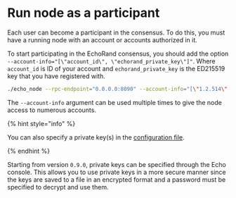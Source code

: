 # Run node as a participant

Each user can become a participant in the consensus. To do this, you must have a running node with an account or accounts authorized in it.

To start participating in the EchoRand consensus, you should add the option `--account-info="[\"account_id\", \"echorand_private_key\"]"`. 
Where `account_id` is ID of your account and `echorand_private_key` is the ED215519 key that you have registered with.

```bash
./echo_node --rpc-endpoint="0.0.0.0:8090" --account-info="[\"1.2.514\", \"5KcP5uiAByA14Koo8o9eYgoPEyB6A53n57MmGMsKaMqi7wKQYiA\"]"
```

The `--account-info` argument can be used multiple times to give the node access to numerous accounts.

{% hint style="info" %}

You can also specify a private key\(s\) in the [configuration file](https://github.com/echoprotocol/echowiki/tree/baca73a3ccc555edddbb68c221cbf5d08bbde51a/how-to/advanced/config.md).

{% endhint %}

Starting from version `0.9.0`, private keys can be specified through the Echo console. This allows you to use private keys in a more secure manner since the keys are saved to a file in an encrypted format and a password must be specified to decrypt and use them.
